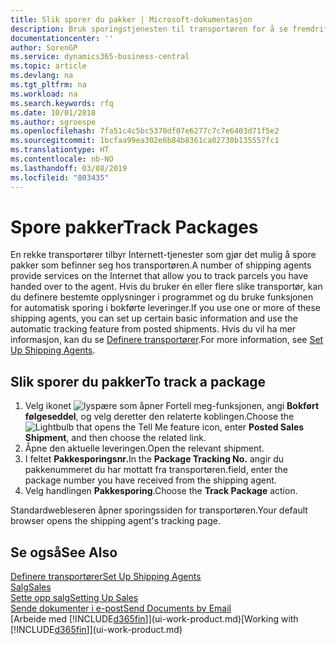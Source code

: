 ```yaml
---
title: Slik sporer du pakker | Microsoft-dokumentasjon
description: Bruk sporingstjenesten til transportøren for å se fremdriften til en levering.
documentationcenter: ''
author: SorenGP
ms.service: dynamics365-business-central
ms.topic: article
ms.devlang: na
ms.tgt_pltfrm: na
ms.workload: na
ms.search.keywords: rfq
ms.date: 10/01/2018
ms.author: sgroespe
ms.openlocfilehash: 7fa51c4c5bc5370df07e6277c7c7e6403d71f5e2
ms.sourcegitcommit: 1bcfaa99ea302e6b84b8361ca02730b135557fc1
ms.translationtype: HT
ms.contentlocale: nb-NO
ms.lasthandoff: 03/08/2019
ms.locfileid: "803435"
---
```

# <a name="track-packages"></a><span data-ttu-id="7c6f1-103">Spore pakker</span><span class="sxs-lookup"><span data-stu-id="7c6f1-103">Track Packages</span></span>
<span data-ttu-id="7c6f1-104">En rekke transportører tilbyr Internett-tjenester som gjør det mulig å spore pakker som befinner seg hos transportøren.</span><span class="sxs-lookup"><span data-stu-id="7c6f1-104">A number of shipping agents provide services on the Internet that allow you to track parcels you have handed over to the agent.</span></span> <span data-ttu-id="7c6f1-105">Hvis du bruker én eller flere slike transportør, kan du definere bestemte opplysninger i programmet og du bruke funksjonen for automatisk sporing i bokførte leveringer.</span><span class="sxs-lookup"><span data-stu-id="7c6f1-105">If you use one or more of these shipping agents, you can set up certain basic information and use the automatic tracking feature from posted shipments.</span></span> <span data-ttu-id="7c6f1-106">Hvis du vil ha mer informasjon, kan du se [Definere transportører](sales-how-to-set-up-shipping-agents.md).</span><span class="sxs-lookup"><span data-stu-id="7c6f1-106">For more information, see [Set Up Shipping Agents](sales-how-to-set-up-shipping-agents.md).</span></span>  

## <a name="to-track-a-package"></a><span data-ttu-id="7c6f1-107">Slik sporer du pakker</span><span class="sxs-lookup"><span data-stu-id="7c6f1-107">To track a package</span></span>
1. <span data-ttu-id="7c6f1-108">Velg ikonet ![lyspære som åpner Fortell meg-funksjonen](media/ui-search/search_small.png "Fortell hva du vil gjøre"), angi **Bokført følgeseddel**, og velg deretter den relaterte koblingen.</span><span class="sxs-lookup"><span data-stu-id="7c6f1-108">Choose the ![Lightbulb that opens the Tell Me feature](media/ui-search/search_small.png "Tell me what you want to do") icon, enter **Posted Sales Shipment**, and then choose the related link.</span></span>
2. <span data-ttu-id="7c6f1-109">Åpne den aktuelle leveringen.</span><span class="sxs-lookup"><span data-stu-id="7c6f1-109">Open the relevant shipment.</span></span>
3. <span data-ttu-id="7c6f1-110">I feltet **Pakkesporingsnr.**</span><span class="sxs-lookup"><span data-stu-id="7c6f1-110">In the **Package Tracking No.**</span></span> <span data-ttu-id="7c6f1-111">angir du pakkenummeret du har mottatt fra transportøren.</span><span class="sxs-lookup"><span data-stu-id="7c6f1-111">field, enter the package number you have received from the shipping agent.</span></span>
4. <span data-ttu-id="7c6f1-112">Velg handlingen **Pakkesporing**.</span><span class="sxs-lookup"><span data-stu-id="7c6f1-112">Choose the **Track Package** action.</span></span>

<span data-ttu-id="7c6f1-113">Standardwebleseren åpner sporingssiden for transportøren.</span><span class="sxs-lookup"><span data-stu-id="7c6f1-113">Your default browser opens the shipping agent's tracking page.</span></span>

## <a name="see-also"></a><span data-ttu-id="7c6f1-114">Se også</span><span class="sxs-lookup"><span data-stu-id="7c6f1-114">See Also</span></span>
[<span data-ttu-id="7c6f1-115">Definere transportører</span><span class="sxs-lookup"><span data-stu-id="7c6f1-115">Set Up Shipping Agents</span></span>](sales-how-to-set-up-shipping-agents.md)  
[<span data-ttu-id="7c6f1-116">Salg</span><span class="sxs-lookup"><span data-stu-id="7c6f1-116">Sales</span></span>](sales-manage-sales.md)  
[<span data-ttu-id="7c6f1-117">Sette opp salg</span><span class="sxs-lookup"><span data-stu-id="7c6f1-117">Setting Up Sales</span></span>](sales-setup-sales.md)  
[<span data-ttu-id="7c6f1-118">Sende dokumenter i e-post</span><span class="sxs-lookup"><span data-stu-id="7c6f1-118">Send Documents by Email</span></span>](ui-how-send-documents-email.md)  
<span data-ttu-id="7c6f1-119">[Arbeide med [!INCLUDE[d365fin](includes/d365fin_md.md)]](ui-work-product.md)</span><span class="sxs-lookup"><span data-stu-id="7c6f1-119">[Working with [!INCLUDE[d365fin](includes/d365fin_md.md)]](ui-work-product.md)</span></span>
